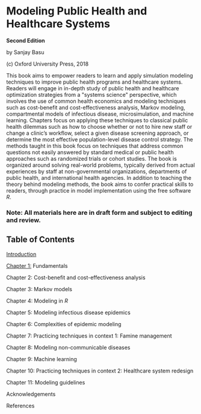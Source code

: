 # Modeling Public Health and Healthcare Systems
**Second Edition**

by Sanjay Basu

(c) Oxford University Press, 2018


This book aims to empower readers to learn and apply simulation modeling techniques to improve public health programs and healthcare systems. Readers will engage in in-depth study of public health and healthcare optimization strategies from a "systems science" perspective, which involves the use of common health economics and modeling techniques such as cost-benefit and cost-effectiveness analysis, Markov modeling, compartmental models of infectious disease, microsimulation, and machine learning. Chapters focus on applying these techniques to classical public health dilemmas such as how to choose whether or not to hire new staff or change a clinic’s workflow, select a given disease screening approach, or determine the most effective population-level disease control strategy. The methods taught in this book focus on techniques that address common questions not easily answered by standard medical or public health approaches such as randomized trials or cohort studies. The book is organized around solving real-world problems, typically derived from actual experiences by staff at non-governmental organizations, departments of public health, and international health agencies. In addition to teaching the theory behind modeling methods, the book aims to confer practical skills to readers, through practice in model implementation using the free software *R*.

### Note: All materials here are in draft form and subject to editing and review.

## Table of Contents

[Introduction](https://github.com/sanjaybasu/modelinghealthsystems/blob/master/secondedition/pdfs/00_Basu_Introduction.pdf)

[Chapter 1:]() Fundamentals

Chapter 2: Cost-benefit and cost-effectiveness analysis

Chapter 3: Markov models

Chapter 4: Modeling in *R*

Chapter 5: Modeling infectious disease epidemics

Chapter 6: Complexities of epidemic modeling

Chapter 7: Practicing techniques in context 1: Famine management

Chapter 8: Modeling non-communicable diseases

Chapter 9: Machine learning

Chapter 10: Practicing techniques in context 2: Healthcare system redesign

Chapter 11: Modeling guidelines

Acknowledgements

References
